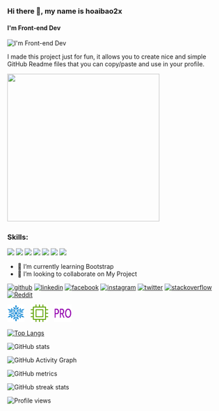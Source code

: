 ### Hi there 👋, my name is hoaibao2x
#### I'm Front-end Dev
![I'm Front-end Dev](https://scontent.fdad3-1.fna.fbcdn.net/v/t1.6435-9/119157668_338338597394377_3109147351391620368_n.jpg?_nc_cat=103&ccb=1-5&_nc_sid=19026a&_nc_ohc=6EPE4BYf7_AAX8Qimgd&_nc_ht=scontent.fdad3-1.fna&oh=00_AT94f1iQNYDmGzD9VnMsJ57YjPZpeppot54B3vRGutEfgQ&oe=6244FFE2)

I made this project just for fun, it allows you to create nice and simple GitHub Readme files that you can copy/paste and use in your profile.

<img src="https://media.giphy.com/media/du3J3cXyzhj75IOgvA/giphy.gif" width="350" height="339" frameBorder="0" class="giphy-embed" allowFullScreen></img>

### Skills: 
<img src="https://cdn.jsdelivr.net/gh/devicons/devicon/icons/html5/html5-plain-wordmark.svg" width="25px"/> <img src="https://cdn.jsdelivr.net/gh/devicons/devicon/icons/css3/css3-plain-wordmark.svg" width="25px"/> <img src="https://cdn.jsdelivr.net/gh/devicons/devicon/icons/bootstrap/bootstrap-original.svg" width="25px"/> <img src="https://cdn.jsdelivr.net/gh/devicons/devicon/icons/java/java-original-wordmark.svg" width="30px"/> <img src="https://cdn.jsdelivr.net/gh/devicons/devicon/icons/javascript/javascript-plain.svg" width="25px"/> <img src="https://cdn.jsdelivr.net/gh/devicons/devicon/icons/spring/spring-original-wordmark.svg" width="32px"/> <img src="https://cdn.jsdelivr.net/gh/devicons/devicon/icons/microsoftsqlserver/microsoftsqlserver-plain-wordmark.svg" width="30px"/>









- 🌱 I’m currently learning Bootstrap 
- 👯 I’m looking to collaborate on My Project 


[<img src='https://cdn.jsdelivr.net/npm/simple-icons@3.0.1/icons/github.svg' alt='github' height='40'>](https://github.com/hoaibao2x)  [<img src='https://cdn.jsdelivr.net/npm/simple-icons@3.0.1/icons/linkedin.svg' alt='linkedin' height='40'>](https://www.linkedin.com/in/hoaibao/)  [<img src='https://cdn.jsdelivr.net/npm/simple-icons@3.0.1/icons/facebook.svg' alt='facebook' height='40'>](https://www.facebook.com/hoai.bao.dev)  [<img src='https://cdn.jsdelivr.net/npm/simple-icons@3.0.1/icons/instagram.svg' alt='instagram' height='40'>](https://www.instagram.com/hbao.me/)  [<img src='https://cdn.jsdelivr.net/npm/simple-icons@3.0.1/icons/twitter.svg' alt='twitter' height='40'>](https://twitter.com/hoaibao2x)  [<img src='https://cdn.jsdelivr.net/npm/simple-icons@3.0.1/icons/stackoverflow.svg' alt='stackoverflow' height='40'>](https://stackoverflow.com/users/12336758)  [<img src='https://cdn.jsdelivr.net/npm/simple-icons@3.0.1/icons/reddit.svg' alt='Reddit' height='40'>](https://www.reddit.com/user/hoai_bao_xxx)  

<a href='https://archiveprogram.github.com/'><img src='https://raw.githubusercontent.com/acervenky/animated-github-badges/master/assets/acbadge.gif' width='40' height='40'></a> <a href='https://docs.github.com/en/developers'><img src='https://raw.githubusercontent.com/acervenky/animated-github-badges/master/assets/devbadge.gif' width='40' height='40'></a> <a href='https://github.com/pricing'><img src='https://raw.githubusercontent.com/acervenky/animated-github-badges/master/assets/pro.gif' width='40' height='40'></a> 

[![Top Langs](https://github-readme-stats.vercel.app/api/top-langs/?username=hoaibao2x)](https://github.com/anuraghazra/github-readme-stats)

![GitHub stats](https://github-readme-stats.vercel.app/api?username=hoaibao2x&show_icons=true)  

![GitHub Activity Graph](https://activity-graph.herokuapp.com/graph?username=hoaibao2x)  

![GitHub metrics](https://metrics.lecoq.io/hoaibao2x)  

![GitHub streak stats](https://github-readme-streak-stats.herokuapp.com/?user=hoaibao2x)  

![Profile views](https://gpvc.arturio.dev/hoaibao2x)  
